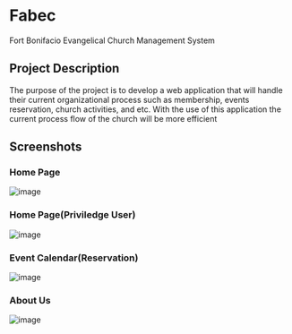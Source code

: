 # Fabec
Fort Bonifacio Evangelical Church Management System

## Project Description
The purpose of the project is to develop a web application that will handle their current organizational process such as membership, events reservation, church activities, and etc. With the use of this application the current process flow of the church will be more efficient

## Screenshots
### Home Page
![image](https://user-images.githubusercontent.com/6012141/52949196-8f22d580-33b6-11e9-822d-23625b80eab8.png)

### Home Page(Priviledge User)

![image](https://user-images.githubusercontent.com/6012141/52949431-356edb00-33b7-11e9-8c80-72f5e078ccf7.png)


### Event Calendar(Reservation)
![image](https://user-images.githubusercontent.com/6012141/52949336-f3de3000-33b6-11e9-82c0-49bb955ce615.png)


### About Us
![image](https://user-images.githubusercontent.com/6012141/52949474-53d4d680-33b7-11e9-85f6-12f4f073481f.png)
